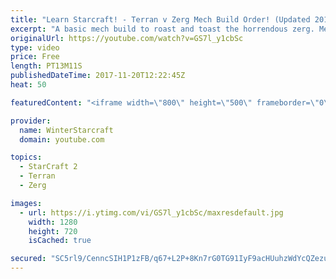 ```yaml
---
title: "Learn Starcraft! - Terran v Zerg Mech Build Order! (Updated 2018)"
excerpt: "A basic mech build to roast and toast the horrendous zerg. Meant for lower level players looking for some direction! -- Watch live at https://www.twitch.tv/wintergaming"
originalUrl: https://youtube.com/watch?v=GS7l_y1cbSc
type: video
price: Free
length: PT13M11S
publishedDateTime: 2017-11-20T12:22:45Z
heat: 50

featuredContent: "<iframe width=\"800\" height=\"500\" frameborder=\"0\" src=\"https://www.youtube.com/embed/GS7l_y1cbSc\" allow=\"accelerometer; autoplay; encrypted-media; gyroscope; picture-in-picture\" allowfullscreen></iframe>"

provider:
  name: WinterStarcraft
  domain: youtube.com

topics:
  - StarCraft 2
  - Terran
  - Zerg

images:
  - url: https://i.ytimg.com/vi/GS7l_y1cbSc/maxresdefault.jpg
    width: 1280
    height: 720
    isCached: true

secured: "SC5rl9/CenncSIH1P1zFB/q67+L2P+8Kn7rG0TG91IyF9acHUuhzWdYcQZezuBAl0fLC2lOMLXy0FI8cMfbzLaXkNSTVNobqHM/Paih5vOHTwa9JP5IFOANaxrn2uC3lvAUP9vUrVIfjVNyjHfnHUbuP/ezqZPV4TJJejPU2Q2nRWsoWQGGN6wiX8t75HSndv6UibBJD0Dw5m2zC+dKqK5w+vvtLFuBUpjaaYKeDG5o6Mfd4VasY8T7nihHGyNMcJhRcqliCJoohQ/p3qtxICtrfzGqCOUkJMUaPJ+JbNYoM3r0yLbRzLHW7ikbY2pRBfjenCERtyYw/4XwUY0zJfydDtrb6W4xIVBGckebJ4nSkj4vRzZI1WBv1w4pT48bLknZ8Y3p4YNa7mfdkiF0S0SM/Y0FWmg6vE955nR9Zl54=;V6bRprplyNAW/8Xw94RnUA=="
---
```



